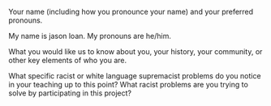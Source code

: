Your name (including how you pronounce your name) and your preferred pronouns.

My name is jason loan. My pronouns are he/him.

What you would like us to know about you, your history, your community, or other key elements of who you are.




What specific racist or white language supremacist problems do you notice in your teaching up to this point? What racist problems are you trying to solve by participating in this project?
